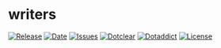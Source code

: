 # writers

[![Release](https://img.shields.io/github/v/release/franck-paul/writers)](https://github.com/franck-paul/writers/releases)
[![Date](https://img.shields.io/github/release-date/franck-paul/writers)](https://github.com/franck-paul/writers/releases)
[![Issues](https://img.shields.io/github/issues/franck-paul/writers)](https://github.com/franck-paul/writers/issues)
[![Dotclear](https://img.shields.io/badge/dotclear-v2.24-blue.svg)](https://fr.dotclear.org/download)
[![Dotaddict](https://img.shields.io/badge/dotaddict-official-green.svg)](https://plugins.dotaddict.org/dc2/details/writers)
[![License](https://img.shields.io/github/license/franck-paul/writers)](https://github.com/franck-paul/writers/blob/master/LICENSE)

